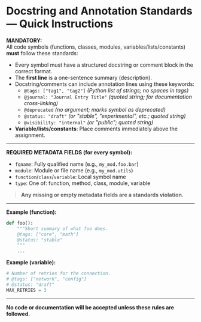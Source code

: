 # Docstring and Annotation Standards — Quick Instructions

**MANDATORY:**  
All code symbols (functions, classes, modules, variables/lists/constants) **must** follow these standards:

- Every symbol must have a structured docstring or comment block in the correct format.
- The **first line** is a one-sentence summary (description).
- Docstring/comments can include annotation lines using these keywords:
    - `@tags: ["tag1", "tag2"]`  *(Python list of strings; no spaces in tags)*
    - `@journal: "Journal Entry Title"`  *(quoted string; for documentation cross-linking)*
    - `@deprecated`  *(no argument; marks symbol as deprecated)*
    - `@status: "draft"` *(or "stable", "experimental", etc.; quoted string)*
    - `@visibility: "internal"` *(or "public"; quoted string)*
- **Variable/lists/constants**: Place comments immediately above the assignment.

---

**REQUIRED METADATA FIELDS (for every symbol):**
- `fqname`: Fully qualified name (e.g., `my_mod.foo.bar`)
- `module`: Module or file name (e.g., `my_mod.utils`)
- `function`/`class`/`variable`: Local symbol name
- `type`: One of: function, method, class, module, variable

> **Any missing or empty metadata fields are a standards violation.**

---

**Example (function):**
```python
def foo():
    """Short summary of what foo does.
    @tags: ["core", "math"]
    @status: "stable"
    """
    ...
```

**Example (variable):**
```python
# Number of retries for the connection.
# @tags: ["network", "config"]
# @status: "draft"
MAX_RETRIES = 3
```

---

**No code or documentation will be accepted unless these rules are followed.**
